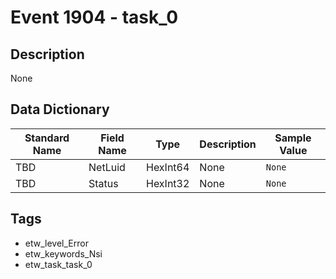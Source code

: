 # Event 1904 - task_0

## Description
None

## Data Dictionary
|Standard Name|Field Name|Type|Description|Sample Value|
|---|---|---|---|---|
|TBD|NetLuid|HexInt64|None|`None`|
|TBD|Status|HexInt32|None|`None`|

## Tags
* etw_level_Error
* etw_keywords_Nsi
* etw_task_task_0